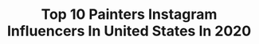 ---
title: Top 10 Painters Instagram Influencers In United States In 2020
description: >-
  Find top painters Instagram influencers in United States in 2020. Most popular hashtags: #oilpainting #contemporaryart #inbeautmag #art.
platform: Instagram
profiles:
  - username: "kamillecorry"
    fullname: >-
      Kamille Corry
    location: "United States"
    followers: 24520
    engagement: 380
    commentsToLikes: 0.016116
    id: ck5cb47whep7w0i11ld6uivyk
    verified: false
    hashtags: "#contemporarypainting, #northcarolina, #repost, #sketch"
  - username: "haley.josephs"
    fullname: >-
      🕳🐇
    location: "United States"
    followers: 11309
    engagement: 775
    commentsToLikes: 0.033737
    id: ck0vzrbqraj0m0i198edb3wwz
    verified: false
    hashtags: "#martinwong, #sunseteyes, #leah, #wholefoodsiscorperate"
  - username: "lisayuskavagestudio"
    fullname: >-
      Lisa Yuskavage
    location: "United States"
    followers: 17309
    engagement: 523
    commentsToLikes: 0.037031
    id: ck6traaukxtxn0j715hwmltx5
    verified: false
    hashtags: "#hospitals, #christopherbedford, #brooklynrail, #thehospitalruns"
  - username: "jackielautchang"
    fullname: >-
      Jackie Lautchang
    location: "United States"
    followers: 6330
    engagement: 1262
    commentsToLikes: 0.097345
    id: ck137pem1cpef0i19rjffvu0j
    verified: false
    hashtags: "#htxblogger, #rnbsoul, #dancevideos, #cantstopdancing"
  - username: "burtonregina"
    fullname: >-
      Regina Burton
    location: "United States"
    followers: 46153
    engagement: 392
    commentsToLikes: 0.050436
    id: ck5zkdw45jatx0i14nvhzkzqf
    verified: false
    hashtags: "#sunprotection, #agegracefully, #bethebestversionofyou, #beyourself"
  - username: "colleenbarryart"
    fullname: >-
      Colleen Barry
    location: "United States"
    followers: 59047
    engagement: 698
    commentsToLikes: 0.022557
    id: ck5zpyquptlnz0i14gnwh2fai
    verified: false
    hashtags: "#floristbride, #studiomirror, #oil, #easydoesit"
  - username: "albruniphoto"
    fullname: >-
      ＡＬ  ＢＲＵＮＩ 📷
    location: "United States"
    followers: 41614
    engagement: 744
    commentsToLikes: 0.024448
    id: ck5ckmpa1x6un0i119wic7m0m
    verified: false
    hashtags: "#preview, #madeinbrazil, #pedrosoltz, #repost"
  - username: "johannaharmon"
    fullname: >-
      Johanna Harmon
    location: "United States"
    followers: 2762
    engagement: 2337
    commentsToLikes: 0.069239
    id: ck5cdejtrj1bw0i11hn43j57k
    verified: false
    hashtags: "#artconference, #artempire, #newburyfinearts, #artopening"
  - username: "omidiraei"
    fullname: >-
      Omid Iraei
    location: "United States"
    followers: 26026
    engagement: 868
    commentsToLikes: 0.025363
    id: ck0ty2mxhlcsn0i196pixiubc
    verified: false
    hashtags: "#retoucher, #prettyface, #lighting, #skin"
  - username: "megadiabla"
    fullname: >-
      Tina
    location: "United States"
    followers: 6481
    engagement: 1134
    commentsToLikes: 0.063570
    id: ck8t0fxf5rxqt0j78tzlhlcps
    verified: false
    hashtags: "#dontrushchallenge, #halloweenislife, #disneybounder, #gothicletters"
---
